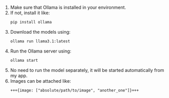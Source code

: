 1. Make sure that Ollama is installed in your environment.
2. If not, install it like:
    ```bash
    pip install ollama
    ```
3. Download the models using:
    ```bash
    ollama run llama3.1:latest
    ```
4. Run the Ollama server using:
    ```bash
    ollama start
    ```
5. No need to run the model separately, it will be started automatically from my app.
6. Images can be attached like:
    ```text
    +++{image: ["absolute/path/to/image", "another_one"]}+++
    ```